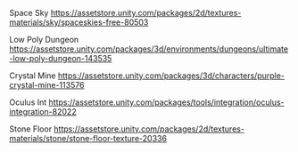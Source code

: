Space Sky https://assetstore.unity.com/packages/2d/textures-materials/sky/spaceskies-free-80503

Low Poly Dungeon https://assetstore.unity.com/packages/3d/environments/dungeons/ultimate-low-poly-dungeon-143535

Crystal Mine https://assetstore.unity.com/packages/3d/characters/purple-crystal-mine-113576

Oculus Int https://assetstore.unity.com/packages/tools/integration/oculus-integration-82022 

Stone Floor https://assetstore.unity.com/packages/2d/textures-materials/stone/stone-floor-texture-20336
